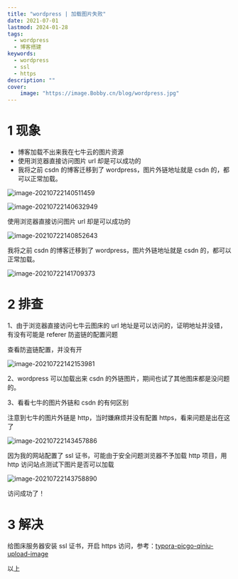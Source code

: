 ```yaml
---
title: "wordpress | 加载图片失败" 
date: 2021-07-01
lastmod: 2024-01-28
tags:
  - wordpress
  - 博客搭建
keywords:
  - wordpress
  - ssl
  - https
description: "" 
cover:
    image: "https://image.Bobby.cn/blog/wordpress.jpg" 
---
```


# 1 现象

- 博客加载不出来我在七牛云的图片资源
- 使用浏览器直接访问图片 url 却是可以成功的
- 我将之前 csdn 的博客迁移到了 wordpress，图片外链地址就是 csdn 的，都可以正常加载。

![image-20210722140511459](https://image.Bobby.cn/blog/image-20210722140511459.png)

![image-20210722140632949](https://image.Bobby.cn/blog/image-20210722140632949.png)

使用浏览器直接访问图片 url 却是可以成功的

![image-20210722140852643](https://image.Bobby.cn/blog/image-20210722140852643.png)

我将之前 csdn 的博客迁移到了 wordpress，图片外链地址就是 csdn 的，都可以正常加载。

![image-20210722141709373](https://image.Bobby.cn/blog/image-20210722141709373.png)

# 2 排查

1、由于浏览器直接访问七牛云图床的 url 地址是可以访问的，证明地址并没错，有没有可能是 referer 防盗链的配置问题

查看防盗链配置，并没有开

![image-20210722142153981](https://image.Bobby.cn/blog/image-20210722142153981.png)

2、wordpress 可以加载出来 csdn 的外链图片，期间也试了其他图床都是没问题的。

3、看看七牛的图片外链和 csdn 的有何区别

注意到七牛的图片外链是 http，当时嫌麻烦并没有配置 https，看来问题是出在这了

![image-20210722143457886](https://image.Bobby.cn/blog/image-20210722143457886.png)

因为我的网站配置了 ssl 证书，可能由于安全问题浏览器不予加载 http 项目，用 http 访问站点测试下图片是否可以加载

![image-20210722143758890](https://image.Bobby.cn/blog/image-20210722143758890.png)

访问成功了！

# 3 解决

给图床服务器安装 ssl 证书，开启 https 访问，参考：[typora-picgo-qiniu-upload-image](https://www.Bobby.cn/posts/blog/typora-picgo-qiniu-upload-image/)

以上
